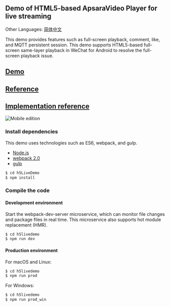 ## Demo of HTML5-based ApsaraVideo Player for live streaming

Other Languages: [简体中文](https://github.com/aliyunvideo/AliyunPlayer_Web/blob/master/h5LiveDemo/README.zh_CN.md)

This demo provides features such as full-screen playback, comment, like, and MQTT persistent session. This demo supports HTML5-based full-screen same-layer playback in WeChat for Android to resolve the full-screen playback issue.

## [Demo](https://player.alicdn.com/aliplayer/)

## [Reference](https://player.alicdn.com/aliplayer/docs/blogs/how-to-handle-h5-same-layer.html)

## [Implementation reference](http://www.jianshu.com/p/4ac1aa9fd087)

![Mobile edition](https://player.alicdn.com/aliplayer/img/h5livedemo.png)

### Install dependencies

This demo uses technologies such as ES6, webpack, and gulp.

- [Node.js](https://nodejs.org/en/)
- [webpack 2.0](http://webpack.github.io)
- [gulp](https://gulpjs.com)

```sh
$ cd h5LiveDemo
$ npm install
```

### Compile the code

#### Development environment

Start the webpack-dev-server microservice, which can monitor file changes and package files in real time. This microservice also supports hot module replacement (HMR).

```sh
$ cd h5livedemo
$ npm run dev
```

#### Production environment

For macOS and Linux:

```sh
$ cd h5livedemo
$ npm run prod
```

For Windows:

```sh
$ cd h5livedemo
$ npm run prod_win
```

